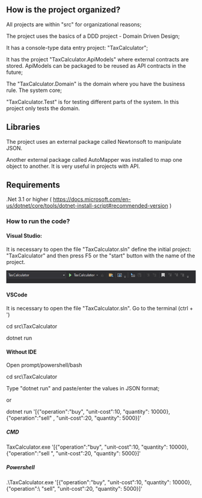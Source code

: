 ## How is the project organized?
All projects are within "src" for organizational reasons;

The project uses the basics of a DDD project - Domain Driven Design;

It has a console-type data entry project: "TaxCalculator";

It has the project "TaxCalculator.ApiModels" where external contracts are stored. ApiModels can be packaged to be reused as API contracts in the future;

The "TaxCalculator.Domain" is the domain where you have the business rule. The system core;

"TaxCalculator.Test" is for testing different parts of the system. In this project only tests the domain.

## Libraries
The project uses an external package called Newtonsoft to manipulate JSON.

Another external package called AutoMapper was installed to map one object to another. It is very useful in projects with API.

## Requirements
.Net 3.1 or higher ( https://docs.microsoft.com/en-us/dotnet/core/tools/dotnet-install-script#recommended-version )

### How to run the code?
#### Visual Studio:
It is necessary to open the file "TaxCalculator.sln" define the initial project: "TaxCalculator" and then press F5 or the "start" button with the name of the project.

![File](file.png)

#### VSCode
It is necessary to open the file "TaxCalculator.sln". 
Go to the terminal (ctrl + ')

cd src\TaxCalculator

dotnet run

#### Without IDE
Open prompt/powershell/bash

cd src\TaxCalculator

Type "dotnet run" and paste/enter the values ​​in JSON format;

or 

dotnet run '[{\"operation\":\"buy\", \"unit-cost\":10, \"quantity\": 10000}, {\"operation\":\"sell\" , \"unit-cost\":20, \"quantity\": 5000}]'

##### CMD 
TaxCalculator.exe '[{\"operation\":\"buy\", \"unit-cost\":10, \"quantity\": 10000}, {\"operation\":\"sell \", \"unit-cost\":20, \"quantity\": 5000}]'

##### Powershell 

.\TaxCalculator.exe '[{\"operation\":\"buy\", \"unit-cost\":10, \"quantity\": 10000}, {\"operation\":\ "sell\", \"unit-cost\":20, \"quantity\": 5000}]'